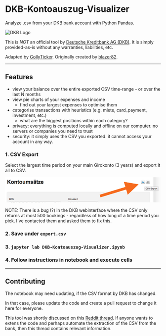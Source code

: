 # DKB-Kontoauszug-Visualizer

Analyze .csv from your DKB bank account with Python Pandas.

![DKB Logo](https://upload.wikimedia.org/wikipedia/commons/d/d4/Deutsche_Kreditbank_AG_Logo_2016.svg)

This is *NOT* an official tool by [Deutsche Kreditbank AG (DKB)](https://www.dkb.de/). It is simply provided-as-is without any warranties, liabilities, etc.

Adapted by [GollyTicker](https://github.com/GollyTicker). Originally created by [blazer82](https://github.com/blazer82).

---

## Features

* view your balance over the entire exported CSV time-range - or over the last N months
* view pie charts of your expenses and income
  * find out your largest expenses to optimise them
* categorise transactions with heuristics (e.g. miete, card_payment, investment, etc.)
  * what are the biggest positions within each category?
* privacy: everything is computed locally and offline on our computer. no servers or companies you need to trust
* security: it simply uses the CSV you exported. it cannot access your account in any way.

### 1. CSV Export

Select the largest time period on your main Girokonto (3 years) and export it all to CSV.

![csv Export](csv_export_DKB.png)

NOTE: There is a bug (?) in the DKB webinterface where the CSV only returns at most 500 bookings - regardless of how long of a time period you pick.
I've contacted them and asked them to fix this.

### 2. Save under `export.csv`

### 3. `jupyter lab DKB-Kontoauszug-Visualizer.ipynb`

### 4. Follow instructions in notebook and execute cells

---

## Contributing

The notebook may need updating, if the CSV format by DKB has changed.

In that case, please update the code and create a pull request to change it here for everyone.

This tool was shortly discussed on this [Reddit thread](https://www.reddit.com/r/Finanzen/comments/1041ycv/github_financeanalysisdkb_dkb_finanzen_lokal_und/). If anyone wants to extens the code and perhaps automate the extraction of the CSV from the bank, then this thread contains relevant information.
